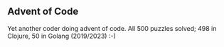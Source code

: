 ## Advent of Code

Yet another coder doing advent of code.  All 500 puzzles solved; 498 in Clojure, 50 in Golang (2019/2023) :-)
